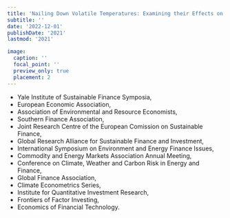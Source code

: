 ```yaml
---
title: 'Nailing Down Volatile Temperatures: Examining their Effects on Stock Prices'
subtitle: ''
date: '2022-12-01'
publishDate: '2021'
lastmod: '2021'

image: 
  caption: ''
  focal_point: ''
  preview_only: true
  placement: 2
---
```

- Yale Institute of Sustainable Finance Symposia,
- European Economic Association,
- Association of Environmental and Resource Economists,
- Southern Finance Association,
- Joint Research Centre of the European Comission on Sustainable Finance,
- Global Research Alliance for Sustainable Finance and Investment,
- International Symposium on Environment and Energy Finance Issues,
- Commodity and Energy Markets Association Annual Meeting,
- Conference on Climate, Weather and Carbon Risk in Energy and Finance,
- Global Finance Association,
- Climate Econometrics Series,
- Institute for Quantitative Investment Research,
- Frontiers of Factor Investing,
- Economics of Financial Technology.
